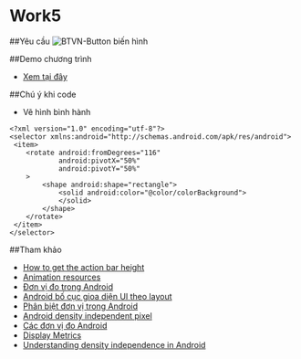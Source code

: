 # Work5

##Yêu cầu
![BTVN-Button biến hình](http://i477.photobucket.com/albums/rr132/trungepu/Cha%20BTVN-Button-Bin%20higravenh%20-%20CanhBX_zpsmod3g6sq.jpg)

##Demo chương trình
+ [Xem tại đây](https://youtu.be/Z6yoa_F4qd4)

##Chú ý khi code
+ Vẽ hình bình hành
```
<?xml version="1.0" encoding="utf-8"?>
<selector xmlns:android="http://schemas.android.com/apk/res/android">
 <item>
    <rotate android:fromDegrees="116"
            android:pivotX="50%"
            android:pivotY="50%"
    >
        <shape android:shape="rectangle">
            <solid android:color="@color/colorBackground">
            </solid>
        </shape>
    </rotate>
 </item>
</selector>
```

##Tham khảo
+ [How to get the action bar height](http://stackoverflow.com/questions/12301510/how-to-get-the-actionbar-height)
+ [Animation resources](https://developer.android.com/guide/topics/resources/animation-resource.html)
+ [Đơn vị đo trong Android](http://code5s.com/di-dong/android/cc-don-vi-do-trong-android-px-dp-dip-sp-v-dpi.html)
+ [Android bố cục gioa diện UI theo layout](http://laptrinhmobileapp.com/android/huong-dan-bat-dau-lap-trinh-android/android-bo-cuc-giao-dien-ui-layout/)
+ [Phân biệt đơn vị trong Android](https://nguyenkhoaninh.wordpress.com/2014/01/04/android-phan-biet-don-vi-trong-android/)
+ [Android density independent pixel](http://www.pixel-ruler.net/android-density-independent-pixel)
+ [Các đơn vị đo Android](https://androidvndotorg.wordpress.com/2012/11/07/phan-biet-don-vi-do-trong-android-px-dp-dip-sp-and-dpi/)
+ [Display Metrics](https://developer.android.com/reference/android/util/DisplayMetrics.html) 
+ [Understanding density independence in Android](https://www.captechconsulting.com/blogs/understanding-density-independence-in-android)



